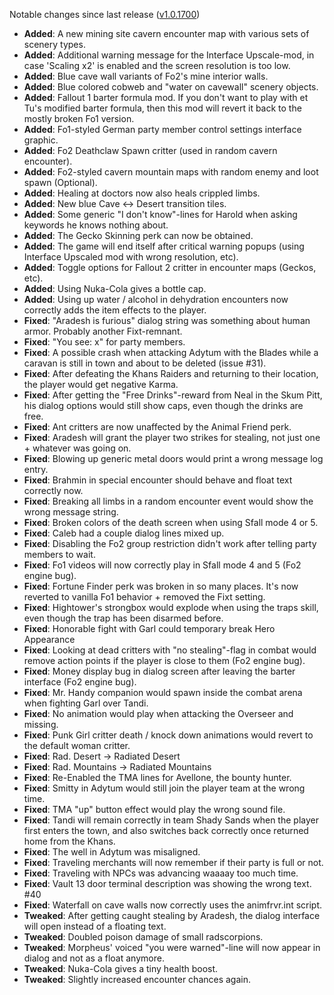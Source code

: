 Notable changes since last release ([v1.0.1700](https://github.com/rotators/Fo1in2/releases/tag/v1.0.1700))
- **Added**: A new mining site cavern encounter map with various sets of scenery types.
- **Added**: Additional warning message for the Interface Upscale-mod, in case 'Scaling x2' is enabled and the screen resolution is too low.
- **Added**: Blue cave wall variants of Fo2's mine interior walls.
- **Added**: Blue colored cobweb and "water on cavewall" scenery objects.
- **Added**: Fallout 1 barter formula mod. If you don't want to play with et Tu's modified barter formula, then this mod will revert it back to the mostly broken Fo1 version.
- **Added**: Fo1-styled German party member control settings interface graphic.
- **Added**: Fo2 Deathclaw Spawn critter (used in random cavern encounter).
- **Added**: Fo2-styled cavern mountain maps with random enemy and loot spawn (Optional).
- **Added**: Healing at doctors now also heals crippled limbs.
- **Added**: New blue Cave <-> Desert transition tiles.
- **Added**: Some generic "I don't know"-lines for Harold when asking keywords he knows nothing about.
- **Added**: The Gecko Skinning perk can now be obtained.
- **Added**: The game will end itself after critical warning popups (using Interface Upscaled mod with wrong resolution, etc).
- **Added**: Toggle options for Fallout 2 critter in encounter maps (Geckos, etc).
- **Added**: Using Nuka-Cola gives a bottle cap.
- **Added**: Using up water / alcohol in dehydration encounters now correctly adds the item effects to the player.
- **Fixed**: "Aradesh is furious" dialog string was something about human armor. Probably another Fixt-remnant.
- **Fixed**: "You see: x" for party members.
- **Fixed**: A possible crash when attacking Adytum with the Blades while a caravan is still in town and about to be deleted (issue #31).
- **Fixed**: After defeating the Khans Raiders and returning to their location, the player would get negative Karma.
- **Fixed**: After getting the "Free Drinks"-reward from Neal in the Skum Pitt, his dialog options would still show caps, even though the drinks are free.
- **Fixed**: Ant critters are now unaffected by the Animal Friend perk.
- **Fixed**: Aradesh will grant the player two strikes for stealing, not just one + whatever was going on.
- **Fixed**: Blowing up generic metal doors would print a wrong message log entry.
- **Fixed**: Brahmin in special encounter should behave and float text correctly now.
- **Fixed**: Breaking all limbs in a random encounter event would show the wrong message string.
- **Fixed**: Broken colors of the death screen when using Sfall mode 4 or 5.
- **Fixed**: Caleb had a couple dialog lines mixed up.
- **Fixed**: Disabling the Fo2 group restriction didn't work after telling party members to wait.
- **Fixed**: Fo1 videos will now correctly play in Sfall mode 4 and 5 (Fo2 engine bug).
- **Fixed**: Fortune Finder perk was broken in so many places. It's now reverted to vanilla Fo1 behavior + removed the Fixt setting.
- **Fixed**: Hightower's strongbox would explode when using the traps skill, even though the trap has been disarmed before.
- **Fixed**: Honorable fight with Garl could temporary break Hero Appearance
- **Fixed**: Looking at dead critters with "no stealing"-flag in combat would remove action points if the player is close to them (Fo2 engine bug).
- **Fixed**: Money display bug in dialog screen after leaving the barter interface (Fo2 engine bug).
- **Fixed**: Mr. Handy companion would spawn inside the combat arena when fighting Garl over Tandi.
- **Fixed**: No animation would play when attacking the Overseer and missing. 
- **Fixed**: Punk Girl critter death / knock down animations would revert to the default woman critter.
- **Fixed**: Rad. Desert -> Radiated Desert
- **Fixed**: Rad. Mountains -> Radiated Mountains
- **Fixed**: Re-Enabled the TMA lines for Avellone, the bounty hunter.
- **Fixed**: Smitty in Adytum would still join the player team at the wrong time.
- **Fixed**: TMA "up" button effect would play the wrong sound file.
- **Fixed**: Tandi will remain correctly in team Shady Sands when the player first enters the town, and also switches back correctly once returned home from the Khans.
- **Fixed**: The well in Adytum was misaligned.
- **Fixed**: Traveling merchants will now remember if their party is full or not.
- **Fixed**: Traveling with NPCs was advancing waaaay too much time.
- **Fixed**: Vault 13 door terminal description was showing the wrong text. #40
- **Fixed**: Waterfall on cave walls now correctly uses the animfrvr.int script.
- **Tweaked**: After getting caught stealing by Aradesh, the dialog interface will open instead of a floating text.
- **Tweaked**: Doubled poison damage of small radscorpions.
- **Tweaked**: Morpheus' voiced "you were warned"-line will now appear in dialog and not as a float anymore.
- **Tweaked**: Nuka-Cola gives a tiny health boost.
- **Tweaked**: Slightly increased encounter chances again.

